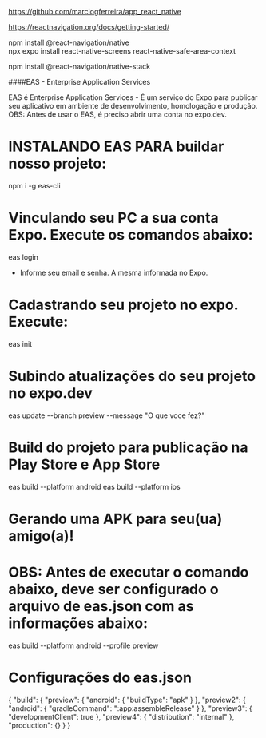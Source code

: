 https://github.com/marciogferreira/app_react_native<br>

https://reactnavigation.org/docs/getting-started/<br>

npm install @react-navigation/native<br>
npx expo install react-native-screens react-native-safe-area-context<br>


npm install @react-navigation/native-stack<br>






####EAS - Enterprise Application Services

EAS é Enterprise Application Services - É um serviço do Expo para publicar seu aplicativo em ambiente de desenvolvimento, homologação e produção.
OBS: Antes de usar o EAS, é preciso abrir uma conta no expo.dev.
# INSTALANDO EAS PARA buildar nosso projeto:
npm i -g eas-cli
# Vinculando seu PC a sua conta Expo. Execute os comandos abaixo:
eas login

- Informe seu email e senha. A mesma informada no Expo.

# Cadastrando seu projeto no expo. Execute:
eas init
# Subindo atualizações do seu projeto no expo.dev
eas update --branch preview --message "O que voce fez?"
# Build do projeto para publicação na Play Store e App Store
eas build --platform android
eas build --platform ios
# Gerando uma APK para seu(ua) amigo(a)!
# OBS: Antes de executar o comando abaixo, deve ser configurado o arquivo de eas.json com as informações abaixo:

eas build --platform android --profile preview



# Configurações do eas.json


{
  "build": {
    "preview": {
      "android": {
        "buildType": "apk"
      }
    },
    "preview2": {
      "android": {
        "gradleCommand": ":app:assembleRelease"
      }
    },
    "preview3": {
      "developmentClient": true
    },
    "preview4": {
      "distribution": "internal"
    },
    "production": {}
  }
}

